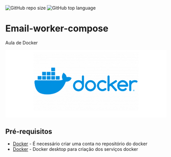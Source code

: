 ![GitHub repo size](https://img.shields.io/github/repo-size/JaimeMS/email-worker-compose?style=plastic)
![GitHub top language](https://img.shields.io/github/languages/top/JaimeMS/email-worker-compose?style=plastic)

# Email-worker-compose
Aula de Docker 

![dokcer](https://github.com/JaimeMS/email-worker-compose/blob/master/Docker.png) 

## Pré-requisitos

* [Docker](https://hub.docker.com/ "Docker hub")  - É necessário criar uma conta no repositório do docker 
* [Docker](https://www.docker.com/products/docker-desktop/ "Docker hub")  - Docker desktop para criação dos serviços docker


